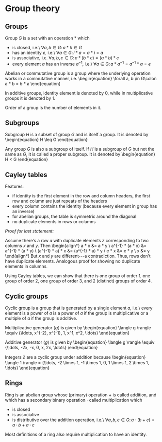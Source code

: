 # Group theory

## Groups

Group $G$ is a set with an operation $*$ which

* is closed, i.e.\ $\forall a, b \in G\colon a * b \in G$
* has an identity $e$, i.e.\ $\forall a \in G\colon i*a = a*i = a$
* is associative, i.e. $\forall a, b, c \in G\colon a * (b * c)  = (a * b) * c$
* every element $a$ has an inverse $a^{-1}$, i.e.\ $\forall a \in G\colon a * a^{-1} = a^{-1} * a = e$

Abelian or commutative group is a group where the underlying operation works in a commutative manner, i.e.
\begin{equation}
  \forall a, b \in G\colon a * b = b * a
\end{equation}

In additive groups, identity element is denoted by $0$, while in multiplicative groups it is denoted by $1$.

Order of a group is the number of elements in it.

## Subgroups

Subgroup $H$ is a subset of group $G$ and is itself a group. It is denoted by
\begin{equation}
  H \leq G
\end{equation}

Any group $G$ is also a subgroup of itself. If $H$ is a subgroup of $G$ but not the same as $G$, it is called a proper subgroup. It is denoted by
\begin{equation}
  H < G
\end{equation}

## Cayley tables

Features:

* if identity is the first element in the row and column headers, the first row and column are just repeats of the headers
* every column contains the identity (because every element in group has an inverse)
* for abelian groups, the table is symmetric around the diagonal
* no duplicate elements in rows or columns

*Proof for last statement:*

Assume there's a row $a$ with duplicate elements $z$ corresponding to two columns $x$ and $y$. Then
\begin{align*}
  a * x &= a * y \\
  a^{-1} * (a * x) &= a^{-1} * (a * y) \\
  (a^{-1} * a) * x &= (a^{-1} * a) * y \\
  e * x &= e * y \\
  x &= y
\end{align*}
But $x$ and $y$ are different---a contradiction. Thus, rows don't have duplicate elements. Analogous proof for showing no duplicate elements in columns.

Using Cayley tables, we can show that there is one group of order 1, one group of order 2, one group of order 3, and 2 (distinct) groups of order 4.

## Cyclic groups

Cyclic group is a group that is generated by a single element $a$, i.e.\ every element is a power of $a$ is a power of $a$ if the group is multiplicative or a multiple of $a$ if the group is additive.

Multiplicative generator $\langle g \rangle$ is given by
\begin{equation}
  \langle g \rangle \equiv  \{\ldots, x^{-2}, x^{-1}, 1, x^1, x^2, \ldots\}
\end{equation}

Additive generator $\langle g \rangle$ is given by
\begin{equation}
  \langle g \rangle \equiv  \{\ldots, -2x, -x, 0, x, 2x, \ldots\}
\end{equation}

Integers $\mathbb{Z}$ are a cyclic group under addition because
\begin{equation}
  \langle 1 \rangle = \{\ldots, -2 \times 1, -1 \times 1, 0, 1 \times 1, 2 \times 1, \ldots\}
\end{equation}

## Rings

Ring is an abelian group whose (primary) operation $+$ is called addition, and which has a secondary binary operation $\cdot$ called multiplication which

* is closed
* is associative
* is distributive over the addition operation, i.e.\ $\forall a, b, c \in G\colon a \cdot (b + c) = a \cdot b + a \cdot c$

Most definitions of a ring also require multiplication to have an identity.
